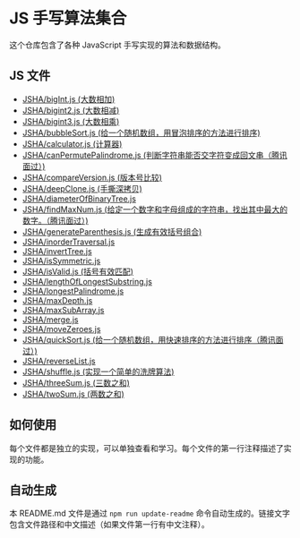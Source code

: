 # JS 手写算法集合

这个仓库包含了各种 JavaScript 手写实现的算法和数据结构。

## JS 文件

- [JSHA/bigInt.js (大数相加)](./JSHA/bigInt.js)
- [JSHA/bigint2.js (大数相减)](./JSHA/bigint2.js)
- [JSHA/bigint3.js (大数相乘)](./JSHA/bigint3.js)
- [JSHA/bubbleSort.js (给一个随机数组，用冒泡排序的方法进行排序)](./JSHA/bubbleSort.js)
- [JSHA/calculator.js (计算器)](./JSHA/calculator.js)
- [JSHA/canPermutePalindrome.js (判断字符串能否交字符变成回文串（腾讯面过）)](./JSHA/canPermutePalindrome.js)
- [JSHA/compareVersion.js (版本号比较)](./JSHA/compareVersion.js)
- [JSHA/deepClone.js (手撕深拷贝)](./JSHA/deepClone.js)
- [JSHA/diameterOfBinaryTree.js](./JSHA/diameterOfBinaryTree.js)
- [JSHA/findMaxNum.js (给定一个数字和字母组成的字符串，找出其中最大的数字。（腾讯面过）)](./JSHA/findMaxNum.js)
- [JSHA/generateParenthesis.js (生成有效括号组合)](./JSHA/generateParenthesis.js)
- [JSHA/inorderTraversal.js](./JSHA/inorderTraversal.js)
- [JSHA/invertTree.js](./JSHA/invertTree.js)
- [JSHA/isSymmetric.js](./JSHA/isSymmetric.js)
- [JSHA/isValid.js (括号有效匹配)](./JSHA/isValid.js)
- [JSHA/lengthOfLongestSubstring.js](./JSHA/lengthOfLongestSubstring.js)
- [JSHA/longestPalindrome.js](./JSHA/longestPalindrome.js)
- [JSHA/maxDepth.js](./JSHA/maxDepth.js)
- [JSHA/maxSubArray.js](./JSHA/maxSubArray.js)
- [JSHA/merge.js](./JSHA/merge.js)
- [JSHA/moveZeroes.js](./JSHA/moveZeroes.js)
- [JSHA/quickSort.js (给一个随机数组，用快速排序的方法进行排序（腾讯面过）)](./JSHA/quickSort.js)
- [JSHA/reverseList.js](./JSHA/reverseList.js)
- [JSHA/shuffle.js (实现一个简单的洗牌算法)](./JSHA/shuffle.js)
- [JSHA/threeSum.js (三数之和)](./JSHA/threeSum.js)
- [JSHA/twoSum.js (两数之和)](./JSHA/twoSum.js)

## 如何使用

每个文件都是独立的实现，可以单独查看和学习。每个文件的第一行注释描述了实现的功能。

## 自动生成

本 README.md 文件是通过 `npm run update-readme` 命令自动生成的。链接文字包含文件路径和中文描述（如果文件第一行有中文注释）。
